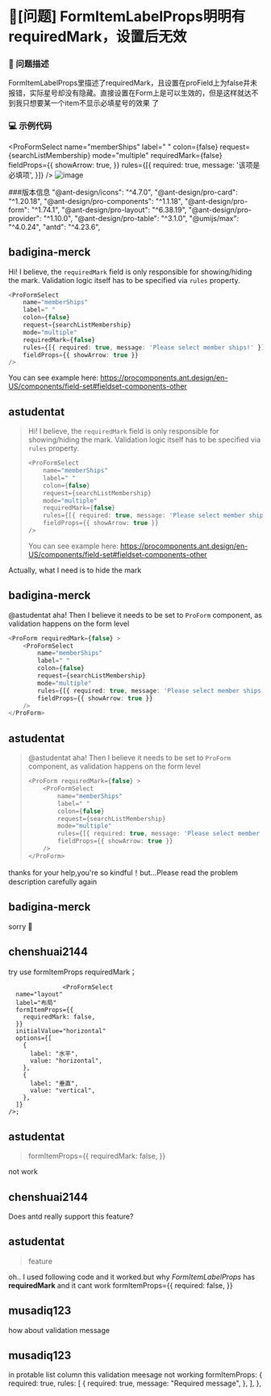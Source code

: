 # 🧐[问题] FormItemLabelProps明明有requiredMark，设置后无效

### 🧐 问题描述

FormItemLabelProps里描述了requiredMark，且设置在proField上为false并未报错，实际星号却没有隐藏。直接设置在Form上是可以生效的，但是这样就达不到我只想要某一个item不显示必填星号的效果 了

### 💻 示例代码

<ProFormSelect
name="memberShips"
label=" "
colon={false}
request={searchListMembership}
mode="multiple"
requiredMark={false}
fieldProps={{
                    showArrow: true,
                  }}
rules={[{
required: true,
message: '该项是必填项',
}]}
/>
![image](https://user-images.githubusercontent.com/40906200/202131648-b8b9c0ca-bb24-48f2-acf7-cac26676409d.png)

###版本信息
"@ant-design/icons": "^4.7.0",
"@ant-design/pro-card": "^1.20.18",
"@ant-design/pro-components": "^1.1.18",
"@ant-design/pro-form": "^1.74.1",
"@ant-design/pro-layout": "^6.38.19",
"@ant-design/pro-provider": "^1.10.0",
"@ant-design/pro-table": "^3.1.0",
"@umijs/max": "^4.0.24",
"antd": "^4.23.6",

## badigina-merck

Hi! I believe, the `requiredMark` field is only responsible for showing/hiding the mark. Validation logic itself has to be specified via `rules` property.

```typescript
<ProFormSelect
    name="memberShips"
    label=" "
    colon={false}
    request={searchListMembership}
    mode="multiple"
    requiredMark={false}
    rules={[{ required: true, message: 'Please select member ships!' }]}
    fieldProps={{ showArrow: true }}
/>
```

You can see example here: https://procomponents.ant.design/en-US/components/field-set#fieldset-components-other

## astudentat

> Hi! I believe, the `requiredMark` field is only responsible for showing/hiding the mark. Validation logic itself has to be specified via `rules` property.
>
> ```ts
> <ProFormSelect
>     name="memberShips"
>     label=" "
>     colon={false}
>     request={searchListMembership}
>     mode="multiple"
>     requiredMark={false}
>     rules={[{ required: true, message: 'Please select member ships!' }]}
>     fieldProps={{ showArrow: true }}
> />
> ```
>
> You can see example here: https://procomponents.ant.design/en-US/components/field-set#fieldset-components-other

Actually, what I need is to hide the mark

## badigina-merck

@astudentat aha! Then I believe it needs to be set to `ProForm` component, as validation happens on the form level

```typescript
<ProForm requiredMark={false} >
    <ProFormSelect
        name="memberShips"
        label=" "
        colon={false}
        request={searchListMembership}
        mode="multiple"
        rules={[{ required: true, message: 'Please select member ships!' }]}
        fieldProps={{ showArrow: true }}
    />
</ProForm>
```

## astudentat

> @astudentat aha! Then I believe it needs to be set to `ProForm` component, as validation happens on the form level
>
> ```ts
> <ProForm requiredMark={false} >
>     <ProFormSelect
>         name="memberShips"
>         label=" "
>         colon={false}
>         request={searchListMembership}
>         mode="multiple"
>         rules={[{ required: true, message: 'Please select member ships!' }]}
>         fieldProps={{ showArrow: true }}
>     />
> </ProForm>
> ```

thanks for your help,you're so kindful！but...Please read the problem description carefully again

## badigina-merck

sorry 🙈

## chenshuai2144

try use formItemProps requiredMark；

```
               <ProFormSelect
  name="layout"
  label="布局"
  formItemProps={{
    requiredMark: false,
  }}
  initialValue="horizontal"
  options={[
    {
      label: "水平",
      value: "horizontal",
    },
    {
      label: "垂直",
      value: "vertical",
    },
  ]}
/>;

```

## astudentat

> formItemProps={{
>     requiredMark: false,
>   }}

not work

## chenshuai2144

Does antd really support this feature?

## astudentat

> feature

oh.. I used following code and it worked.but why _FormItemLabelProps_ has **requiredMark** and it cant work
formItemProps={{
            required: false,
          }}

## musadiq123

how about validation message

## musadiq123

in protable list column
this validation meesage not working
formItemProps: {
required: true,
rules: [
{
required: true,
message: "Required message",
},
],
},
